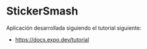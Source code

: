 # StickerSmash

Aplicación desarrollada siguiendo el tutorial siguiente:

- https://docs.expo.dev/tutorial